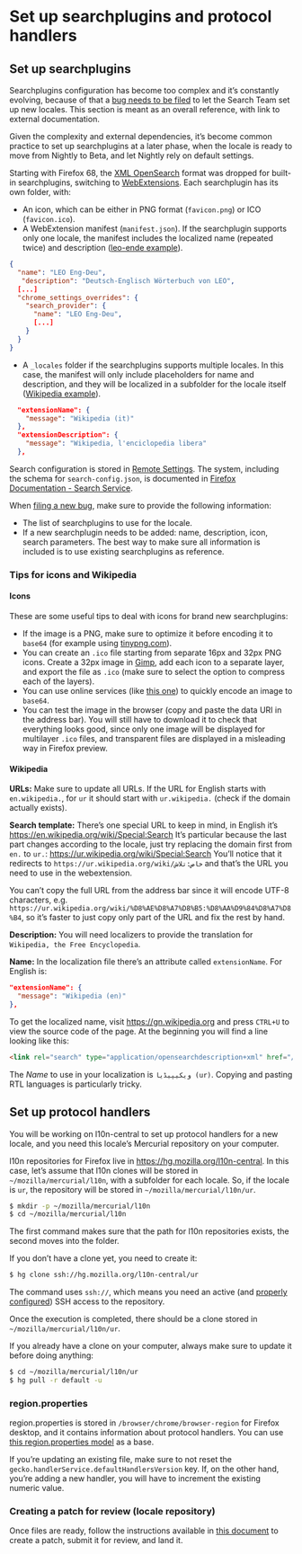 # Set up searchplugins and protocol handlers

<!-- toc -->

## Set up searchplugins

Searchplugins configuration has become too complex and it’s constantly evolving, because of that a [bug needs to be filed](https://bugzilla.mozilla.org/enter_bug.cgi?product=Firefox&component=Search) to let the Search Team set up new locales. This section is meant as an overall reference, with link to external documentation.

Given the complexity and external dependencies, it’s become common practice to set up searchplugins at a later phase, when the locale is ready to move from Nightly to Beta, and let Nightly rely on default settings.

Starting with Firefox 68, the [XML OpenSearch](https://developer.mozilla.org/en-US/docs/Web/OpenSearch) format was dropped for built-in searchplugins, switching to [WebExtensions](https://searchfox.org/mozilla-central/source/browser/components/search/extensions). Each searchplugin has its own folder, with:
* An icon, which can be either in PNG format (`favicon.png`) or ICO (`favicon.ico`).
* A WebExtension manifest (`manifest.json`). If the searchplugin supports only one locale, the manifest includes the localized name (repeated twice) and description ([leo-ende example](https://searchfox.org/mozilla-central/rev/a78233c11a6baf2c308fbed17eb16c6e57b6a2ac/browser/components/search/extensions/leo_ende_de/manifest.json)).

```JSON
{
  "name": "LEO Eng-Deu",
   "description": "Deutsch-Englisch Wörterbuch von LEO",
  [...]
  "chrome_settings_overrides": {
    "search_provider": {
      "name": "LEO Eng-Deu",
      [...]
    }
  }
}
```

* A `_locales` folder if the searchplugins supports multiple locales. In this case, the manifest will only include placeholders for name and description, and they will be localized in a subfolder for the locale itself ([Wikipedia example](https://searchfox.org/mozilla-central/rev/a78233c11a6baf2c308fbed17eb16c6e57b6a2ac/browser/components/search/extensions/wikipedia/_locales/it/messages.json)).

```JSON
  "extensionName": {
    "message": "Wikipedia (it)"
  },
  "extensionDescription": {
    "message": "Wikipedia, l'enciclopedia libera"
  },
```

Search configuration is stored in [Remote Settings](https://firefox.settings.services.mozilla.com/v1/buckets/main/collections/search-config/records). The system, including the schema for `search-config.json`, is documented in [Firefox Documentation - Search Service](https://firefox-source-docs.mozilla.org/toolkit/search/index.html).

When [filing a new bug](https://bugzilla.mozilla.org/enter_bug.cgi?product=Firefox&component=Search), make sure to provide the following information:
* The list of searchplugins to use for the locale.
* If a new searchplugin needs to be added: name, description, icon, search parameters. The best way to make sure all information is included is to use existing searchplugins as reference.

### Tips for icons and Wikipedia

#### Icons

These are some useful tips to deal with icons for brand new searchplugins:
* If the image is a PNG, make sure to optimize it before encoding it to `base64` (for example using [tinypng.com](https://tinypng.com/)).
* You can create an `.ico` file starting from separate 16px and 32px PNG icons. Create a 32px image in [Gimp](https://www.gimp.org/), add each icon to a separate layer, and export the file as `.ico` (make sure to select the option to compress each of the layers).
* You can use online services (like [this one](http://freeonlinetools24.com/base64-image)) to quickly encode an image to `base64`.
* You can test the image in the browser (copy and paste the data URI in the address bar). You will still have to download it to check that everything looks good, since only one image will be displayed for multilayer `.ico` files, and transparent files are displayed in a misleading way in Firefox preview.

#### Wikipedia

**URLs:** Make sure to update all URLs. If the URL for English starts with `en.wikipedia.`, for `ur` it should start with `ur.wikipedia.` (check if the domain actually exists).

**Search template:** There’s one special URL to keep in mind, in English it’s https://en.wikipedia.org/wiki/Special:Search
It’s particular because the last part changes according to the locale, just try replacing the domain first from `en.` to `ur.`: https://ur.wikipedia.org/wiki/Special:Search
You’ll notice that it redirects to `https://ur.wikipedia.org/wiki/خاص:تلاش` and that’s the URL you need to use in the webextension.

You can’t copy the full URL from the address bar since it will encode UTF-8 characters, e.g. `https://ur.wikipedia.org/wiki/%D8%AE%D8%A7%D8%B5:%D8%AA%D9%84%D8%A7%D8%B4`, so it’s faster to just copy only part of the URL and fix the rest by hand.

**Description:** You will need localizers to provide the translation for `Wikipedia, the Free Encyclopedia`.

**Name:** In the localization file there’s an attribute called `extensionName`. For English is:

```JSON
"extensionName": {
  "message": "Wikipedia (en)"
},
```

To get the localized name, visit https://gn.wikipedia.org and press `CTRL+U` to view the source code of the page. At the beginning you will find a line looking like this:

```HTML
<link rel="search" type="application/opensearchdescription+xml" href="/w/opensearch_desc.php" title="ویکیپیڈیا (ur)"/>
```

The *Name* to use in your localization is `ویکیپیڈیا (ur)`. Copying and pasting RTL languages is particularly tricky.

## Set up protocol handlers

You will be working on l10n-central to set up protocol handlers for a new locale, and you need this locale’s Mercurial repository on your computer.

l10n repositories for Firefox live in https://hg.mozilla.org/l10n-central. In this case, let’s assume that l10n clones will be stored in `~/mozilla/mercurial/l10n`, with a subfolder for each locale. So, if the locale is `ur`, the repository will be stored in `~/mozilla/mercurial/l10n/ur`.

```BASH
$ mkdir -p ~/mozilla/mercurial/l10n
$ cd ~/mozilla/mercurial/l10n
```

The first command makes sure that the path for l10n repositories exists, the second moves into the folder.

If you don’t have a clone yet, you need to create it:

```BASH
$ hg clone ssh://hg.mozilla.org/l10n-central/ur
```

The command uses `ssh://`, which means you need an active (and [properly configured](../../tools/mercurial/setting_mercurial_environment.md)) SSH access to the repository.

Once the execution is completed, there should be a clone stored in `~/mozilla/mercurial/l10n/ur`.

If you already have a clone on your computer, always make sure to update it before doing anything:

```BASH
$ cd ~/mozilla/mercurial/l10n/ur
$ hg pull -r default -u
```

### region.properties

region.properties is stored in `/browser/chrome/browser-region` for Firefox desktop, and it contains information about protocol handlers. You can use [this region.properties model](../../assets/files/searchplugins/desktop_region.properties) as a base.

If you’re updating an existing file, make sure to not reset the `gecko.handlerService.defaultHandlersVersion` key. If, on the other hand, you’re adding a new handler, you will have to increment the existing numeric value.

### Creating a patch for review (locale repository)

Once files are ready, follow the instructions available in [this document](../../tools/mercurial/creating_mercurial_patch.md) to create a patch, submit it for review, and land it.
